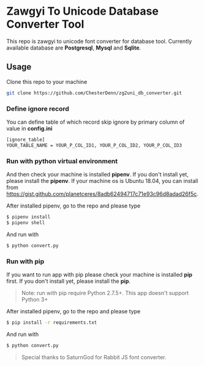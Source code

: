 # Zawgyi To Unicode Database Converter Tool

This repo is zawgyi to unicode font converter for database tool. Currently available database are **Postgresql**, **Mysql** and **Sqlite**.

## Usage
Clone this repo to your machine
```sh
git clone https://github.com/ChesterDenn/zg2uni_db_converter.git
```

### Define ignore record
You can define table of which record skip ignore by primary column of value in **config.ini**
```sh
[ignore_table]
YOUR_TABLE_NAME = YOUR_P_COL_ID1, YOUR_P_COL_ID2, YOUR_P_COL_ID3
```

### Run with python virtual environment
And then check your machine is installed **pipenv**. If you don't install yet, please install the **pipenv**. If your machine os is Ubuntu 18.04, you can install from https://gist.github.com/planetceres/8adb62494717c71e93c96d8adad26f5c.

After installed pipenv, go to the repo and please type
```sh
$ pipenv install
$ pipenv shell
```

And run with

```sh
$ python convert.py
```

### Run with pip
If you want to run app with pip please check your machine is installed **pip** first. If you don't install yet, please install the **pip**.

> Note: run with pip require Python 2.7.5+. This app doesn't support Python 3+

After installed pipenv, go to the repo and please type
```sh
$ pip install -r requirements.txt
```

And run with

```sh
$ python convert.py
```
 > Special thanks to SaturnGod for Rabbit JS font converter.
